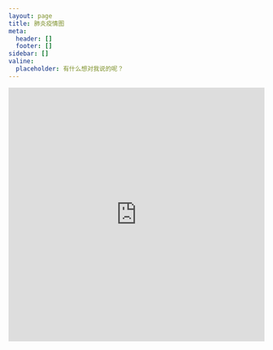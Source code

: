 ```yaml
---
layout: page
title: 肺炎疫情图
meta:
  header: []
  footer: []
sidebar: []
valine:
  placeholder: 有什么想对我说的呢？
---
```


 <iframe src="https://www.lovestu.com/api/project/cnmapyinqing/obj.php" height="500" frameborder="no" border="0" width="100%"> </iframe>
